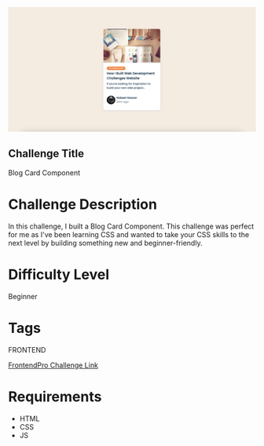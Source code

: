 ![Blog Card Component](./design/final-desktop-design.png)

## Challenge Title

Blog Card Component

# Challenge Description

In this challenge, I built a Blog Card Component. This challenge was perfect for me as I've been learning CSS and wanted to take your CSS skills to the next level by building something new and beginner-friendly.

# Difficulty Level

Beginner

# Tags

FRONTEND

[FrontendPro Challenge Link](https://www.frontendpro.dev/frontend-coding-challenges/blog-card-component-bBI5CtACFbEmwqF4LHJU)

# Requirements

- HTML
- CSS
- JS
